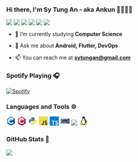 ### Hi there, I'm Sy Tung An - aka Ankun 👋👨‍💻👊
&nbsp;&nbsp;&nbsp;&nbsp;
[<img align="left" width="20px" src="https://simpleicons.org/icons/firefoxbrowser.svg" />][website]
[<img align="left" width="20px" src="https://simpleicons.org/icons/discord.svg" />][discord]
[<img align="left" width="20px" src="https://simpleicons.org/icons/facebook.svg" />][facebook]
[<img align="left" width="20px" src="https://simpleicons.org/icons/linkedin.svg" />][linkedin]
[<img align="left" width="20px" src="https://simpleicons.org/icons/twitter.svg" />][twitter]
[<img align="left" width="20px" src="https://simpleicons.org/icons/hackerrank.svg" />][hackerrank]
<br>

- 🌱 I’m currently studying **Computer Science**

- 💬 Ask me about **Android, Flutter, DevOps**

- 📫 You can reach me at **sytungan@gmail.com**
  

### Spotify Playing 🎧
[![Spotify](https://novatorem.sytungan.vercel.app/api/spotify)](https://open.spotify.com/user/3psex7ajsp096vowhb9j219yr)

### Languages and Tools ⚙️
<code><img width="25px" src="https://raw.githubusercontent.com/devicons/devicon/master/icons/c/c-original.svg"></code>
<code><img width="25px" src="https://raw.githubusercontent.com/devicons/devicon/master/icons/cplusplus/cplusplus-original.svg"></code>
<code><img width="25px" src="https://raw.githubusercontent.com/devicons/devicon/master/icons/python/python-original.svg"></code>
<code><img width="25px" src="https://raw.githubusercontent.com/devicons/devicon/master/icons/javascript/javascript-original.svg"></code>
<code><img width="25px" src="https://raw.githubusercontent.com/devicons/devicon/master/icons/typescript/typescript-original.svg"></code>
<code><img width="25px" src="https://raw.githubusercontent.com/devicons/devicon/master/icons/php/php-original.svg"></code>
<code><img width="25px" src="https://www.vectorlogo.zone/logos/git-scm/git-scm-icon.svg"></code>
<code><img width="25px" src="https://raw.githubusercontent.com/devicons/devicon/master/icons/linux/linux-original.svg"></code>

### GitHub Stats 🤏
  <img align="center" src="https://github-readme-stats.sytungan.vercel.app/api?username=sytungan&show_icons=true&hide_border=true&theme=omni"/>
<!-- Ref -->

[website]: https://sytungan.github.io
[twitter]: https://twitter.com/sytungan
[linkedin]: https://linkedin.com/in/sytungan
[facebook]: https://facebook.com/sytungan
[discord]: https://discord.gg/Wc3wYfZ
[hackerrank]: https://www.hackerrank.com/sytungan
